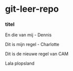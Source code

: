 # git-leer-repo


### titel
En die van mij - Dennis

Dit is mijn regel - Charlotte

Dit is de nieuwe regel van CAM

Lala plopsland
